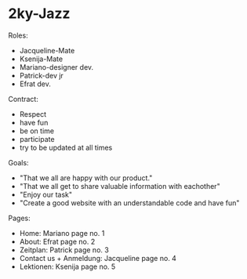 # 2ky-Jazz
Roles:
- Jacqueline-Mate
- Ksenija-Mate
- Mariano-designer dev.
- Patrick-dev jr
- Efrat dev.

Contract:
- Respect
- have fun
- be on time
- participate
- try to be updated at all times

Goals:
- "That we all are happy with our product."
- "That we all get to share valuable information with eachother"
- "Enjoy our task"
- "Create a good website with an understandable code and have fun"

Pages:
- Home: Mariano page no. 1
- About: Efrat page no. 2
- Zeitplan: Patrick page no. 3
- Contact us + Anmeldung: Jacqueline page no. 4
- Lektionen: Ksenija page no. 5
